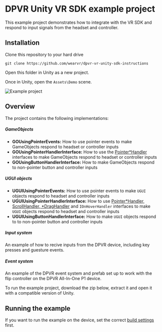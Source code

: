 # DPVR Unity VR SDK example project

This example project demonstrates how to integrate with the VR SDK and respond to input signals from the headset and controller.

## Installation

Clone this repository to your hard drive

```
git clone https://github.com/wearvr/dpvr-vr-unity-sdk-instructions
```

Open this folder in Unity as a new project.

Once in Unity, open the `Assets\Demo` scene.

![Example project](ExampleProject.png)

## Overview

The project contains the following implementations:

##### GameObjects

* **GOUsingPointerEvents:** How to use pointer events to make GameObjects respond to headset or controller inputs
* **GOUsingPointerHandlerInterface:** How to use the [Pointer*Handler](https://docs.unity3d.com/ScriptReference/EventSystems.IPointerClickHandler.html) interfaces to make GameObjects respond to headset or controller inputs
* **GOUsingButtonHandlerInterface:** How to make GameObjects respond to non-pointer button and controller inputs

##### UGUI objects

* **UGUIUsingPointerEvents:** How to use pointer events to make `UGUI` objects respond to headset and controller inputs
* **UGUIUsingPointerHandlerInterface:** How to use [Pointer*Handler, ScrollHandler, *DragHandler](https://docs.unity3d.com/ScriptReference/EventSystems.IPointerClickHandler.html) and `IOnHoverHandler` interfaces to make `UGUI` objects respond to headset and controller inputs
* **UGUIUsingButtonHandlerInterface:** How to make `UGUI` objects respond to to non-pointer button and controller inputs

##### Input system

An example of how to recive inputs from the DPVR device, including key presses and guesture events.

##### Event system

An example of the DPVR event system and prefab set up to work with the flip controller on the DPVR All-In-One P1 device.

To run the example project, download the zip below, extract it and open it with a compatible version of Unity.

## Running the example

If you want to run the example on the device, set the correct [build settings](/docs/building-to-dpvr-all-in-one.md) first.


